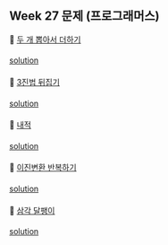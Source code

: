 ## Week 27 문제 (프로그래머스)

👀 [두 개 뽑아서 더하기](https://programmers.co.kr/learn/courses/30/lessons/68644)
####
[solution](https://github.com/so-ohee/Algorithm/blob/main/src/me/algo/Programmers/level1/M_68644_%EB%91%90%EA%B0%9C%EB%BD%91%EC%95%84%EC%84%9C%EB%8D%94%ED%95%98%EA%B8%B0.java)
####

👀 [3진법 뒤집기](https://programmers.co.kr/learn/courses/30/lessons/68935)
####
[solution](https://github.com/so-ohee/Algorithm/blob/main/src/me/algo/Programmers/level1/M_68935_3%EC%A7%84%EB%B2%95%EB%92%A4%EC%A7%91%EA%B8%B0.java)
####

👀 [내적](https://programmers.co.kr/learn/courses/30/lessons/70128)
####
[solution](https://github.com/so-ohee/Algorithm/blob/main/src/me/algo/Programmers/level1/M_70128_%EB%82%B4%EC%A0%81.java)
####

👀 [이진변환 반복하기](https://programmers.co.kr/learn/courses/30/lessons/70129)
####
[solution](https://github.com/so-ohee/Algorithm/blob/main/src/me/algo/Programmers/level2/M_70129_%EC%9D%B4%EC%A7%84%EB%B3%80%ED%99%98%EB%B0%98%EB%B3%B5%ED%95%98%EA%B8%B0.java)
####

👀 [삼각 달팽이](https://programmers.co.kr/learn/courses/30/lessons/68645)
####
[solution](https://github.com/so-ohee/Algorithm/blob/main/src/me/algo/Programmers/level2/M_68645_%EC%82%BC%EA%B0%81%EB%8B%AC%ED%8C%BD%EC%9D%B4.java)
####

